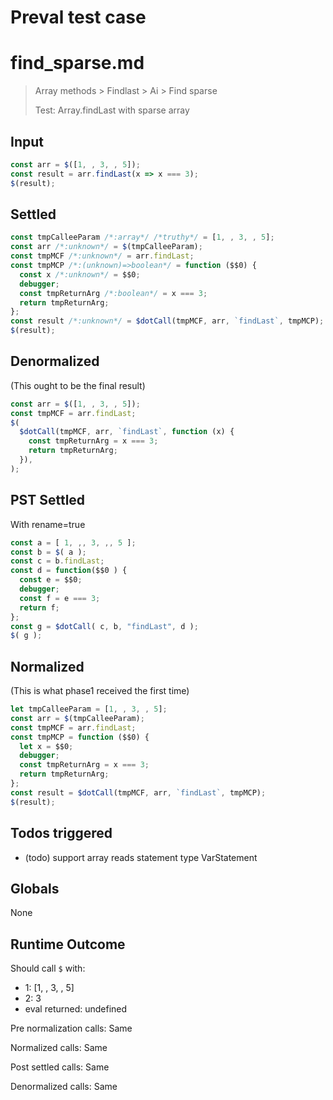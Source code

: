 # Preval test case

# find_sparse.md

> Array methods > Findlast > Ai > Find sparse
>
> Test: Array.findLast with sparse array

## Input

`````js filename=intro
const arr = $([1, , 3, , 5]);
const result = arr.findLast(x => x === 3);
$(result);
`````


## Settled


`````js filename=intro
const tmpCalleeParam /*:array*/ /*truthy*/ = [1, , 3, , 5];
const arr /*:unknown*/ = $(tmpCalleeParam);
const tmpMCF /*:unknown*/ = arr.findLast;
const tmpMCP /*:(unknown)=>boolean*/ = function ($$0) {
  const x /*:unknown*/ = $$0;
  debugger;
  const tmpReturnArg /*:boolean*/ = x === 3;
  return tmpReturnArg;
};
const result /*:unknown*/ = $dotCall(tmpMCF, arr, `findLast`, tmpMCP);
$(result);
`````


## Denormalized
(This ought to be the final result)

`````js filename=intro
const arr = $([1, , 3, , 5]);
const tmpMCF = arr.findLast;
$(
  $dotCall(tmpMCF, arr, `findLast`, function (x) {
    const tmpReturnArg = x === 3;
    return tmpReturnArg;
  }),
);
`````


## PST Settled
With rename=true

`````js filename=intro
const a = [ 1, ,, 3, ,, 5 ];
const b = $( a );
const c = b.findLast;
const d = function($$0 ) {
  const e = $$0;
  debugger;
  const f = e === 3;
  return f;
};
const g = $dotCall( c, b, "findLast", d );
$( g );
`````


## Normalized
(This is what phase1 received the first time)

`````js filename=intro
let tmpCalleeParam = [1, , 3, , 5];
const arr = $(tmpCalleeParam);
const tmpMCF = arr.findLast;
const tmpMCP = function ($$0) {
  let x = $$0;
  debugger;
  const tmpReturnArg = x === 3;
  return tmpReturnArg;
};
const result = $dotCall(tmpMCF, arr, `findLast`, tmpMCP);
$(result);
`````


## Todos triggered


- (todo) support array reads statement type VarStatement


## Globals


None


## Runtime Outcome


Should call `$` with:
 - 1: [1, , 3, , 5]
 - 2: 3
 - eval returned: undefined

Pre normalization calls: Same

Normalized calls: Same

Post settled calls: Same

Denormalized calls: Same
